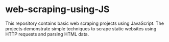 # web-scraping-using-JS
This repository contains basic web scraping projects using JavaScript. The projects demonstrate simple techniques to scrape static websites using HTTP requests and parsing HTML data.
